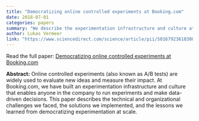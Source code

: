 ```yaml
---
title: "Democratizing online controlled experiments at Booking.com"
date: 2018-07-01
categories: papers
summary: "We describe the experimentation infrastructure and culture at Booking.com, and how democratizing online controlled experiments has enabled rapid innovation and learning at scale."
author: Lukas Vermeer
link: "https://www.sciencedirect.com/science/article/pii/S0167923618300990"
---
```


Read the full paper: [Democratizing online controlled experiments at Booking.com](https://www.sciencedirect.com/science/article/pii/S0167923618300990)


**Abstract:**
Online controlled experiments (also known as A/B tests) are widely used to evaluate new ideas and measure their impact. At Booking.com, we have built an experimentation infrastructure and culture that enables anyone in the company to run experiments and make data-driven decisions. This paper describes the technical and organizational challenges we faced, the solutions we implemented, and the lessons we learned from democratizing experimentation at scale.

